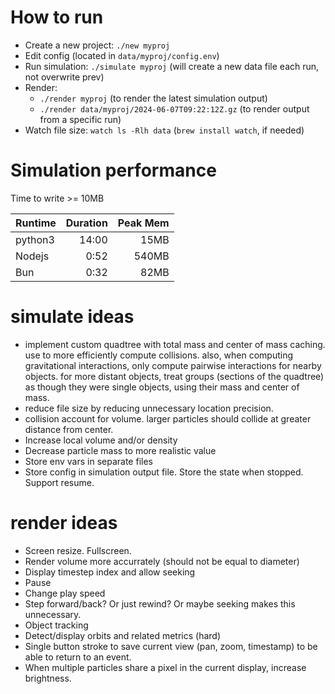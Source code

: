 # How to run

- Create a new project: `./new myproj`
- Edit config (located in `data/myproj/config.env`)
- Run simulation: `./simulate myproj` (will create a new data file each run, not overwrite prev)
- Render:
  - `./render myproj` (to render the latest simulation output)
  - `./render data/myproj/2024-06-07T09:22:12Z.gz` (to render output from a specific run)
- Watch file size: `watch ls -Rlh data` (`brew install watch`, if needed)

# Simulation performance

Time to write >= 10MB

| Runtime | Duration | Peak Mem |
| ------- | -------: | -------: |
| python3 |    14:00 |     15MB |
| Nodejs  |     0:52 |    540MB |
| Bun     |     0:32 |     82MB |

# simulate ideas

- implement custom quadtree with total mass and center of mass caching. use to more efficiently compute collisions. also, when
  computing gravitational interactions, only compute pairwise interactions for nearby objects. for more distant objects, treat
  groups (sections of the quadtree) as though they were single objects, using their mass and center of mass.
- reduce file size by reducing unnecessary location precision.
- collision account for volume. larger particles should collide at greater distance from center.
- Increase local volume and/or density
- Decrease particle mass to more realistic value
- Store env vars in separate files
- Store config in simulation output file. Store the state when stopped. Support resume.

# render ideas

- Screen resize. Fullscreen.
- Render volume more accurrately (should not be equal to diameter)
- Display timestep index and allow seeking
- Pause
- Change play speed
- Step forward/back? Or just rewind? Or maybe seeking makes this unnecessary.
- Object tracking
- Detect/display orbits and related metrics (hard)
- Single button stroke to save current view (pan, zoom, timestamp) to be able to return to an event.
- When multiple particles share a pixel in the current display, increase brightness.
